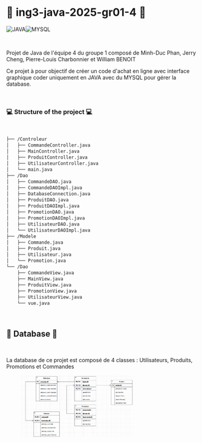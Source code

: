 # 🛒 ing3-java-2025-gr01-4 🛒

![JAVA](https://img.shields.io/badge/Java-ED8B00?style=for-the-badge&logo=openjdk&logoColor=white)![MYSQL](https://img.shields.io/badge/MySQL-00000F?style=for-the-badge&logo=mysql&logoColor=white)

</br>

Projet de Java de l'équipe 4 du groupe 1 composé de Minh-Duc Phan, Jerry Cheng, Pierre-Louis Charbonnier et William BENOIT


Ce projet à pour objectif de créer un code d'achat en ligne avec interface graphique coder uniquement en JAVA avec du
MYSQL pour gérer la database.

</br>

### 💻 Structure of the project 💻

</br>

```
├── /Controleur
│   ├── CommandeController.java
│   ├── MainController.java
│   ├── ProduitController.java
│   ├── UtilisateurController.java
│   └── main.java
├── /Dao
│   ├── CommandeDAO.java
│   ├── CommandeDAOImpl.java
│   ├── DatabaseConnection.java
│   ├── ProduitDAO.java
│   ├── ProduitDAOImpl.java
│   ├── PromotionDAO.java
│   ├── PromotionDAOImpl.java
│   ├── UtilisateurDAO.java
│   └── UtilisateurDAOImpl.java
├── /Modele
│   ├── Commande.java
│   ├── Produit.java
│   ├── Utilisateur.java
│   └── Promotion.java
└── /Dao
    ├── CommandeView.java
    ├── MainView.java
    ├── ProduitView.java
    ├── PromotionView.java
    ├── UtilisateurView.java
    └── vue.java

```

</br>

## 📁 Database 📁

</br>

La database de ce projet est composé de 4 classes : Utilisateurs, Produits, Promotions et Commandes

<figure style="align: center">
  <img src="BDD/Modèle Entité-Association.png" alt="labels" style="width: 70%; max-width: 800px;"/>
</figure>
